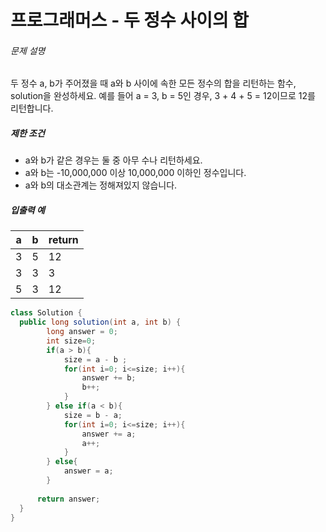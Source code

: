 # 프로그래머스 - 두 정수 사이의 합

###### 문제 설명

두 정수 a, b가 주어졌을 때 a와 b 사이에 속한 모든 정수의 합을 리턴하는 함수, solution을 완성하세요. 
예를 들어 a = 3, b = 5인 경우, 3 + 4 + 5 = 12이므로 12를 리턴합니다.

##### 제한 조건

- a와 b가 같은 경우는 둘 중 아무 수나 리턴하세요.
- a와 b는 -10,000,000 이상 10,000,000 이하인 정수입니다.
- a와 b의 대소관계는 정해져있지 않습니다.

##### 입출력 예

| a    | b    | return |
| ---- | ---- | ------ |
| 3    | 5    | 12     |
| 3    | 3    | 3      |
| 5    | 3    | 12     |



```java
class Solution {
  public long solution(int a, int b) {
        long answer = 0;
        int size=0;
	    if(a > b){
	    	size = a - b ;
	        for(int i=0; i<=size; i++){
	        	answer += b;
	        	b++;
	        }
	    } else if(a < b){
	    	size = b - a;
	    	for(int i=0; i<=size; i++){
		        answer += a;
		        a++;
	    	}
	    } else{
	    	answer = a;
	    }
      
      return answer;
  }
}
```


